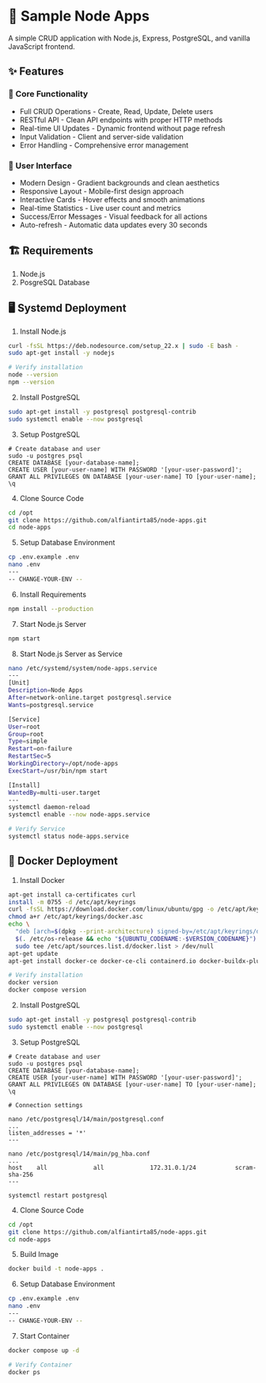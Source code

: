 # 🚀 Sample Node Apps

A simple CRUD application with Node.js, Express, PostgreSQL, and vanilla JavaScript frontend.

## ✨ Features

### 🎯 Core Functionality

- Full CRUD Operations - Create, Read, Update, Delete users
- RESTful API - Clean API endpoints with proper HTTP methods
- Real-time UI Updates - Dynamic frontend without page refresh
- Input Validation - Client and server-side validation
- Error Handling - Comprehensive error management

### 🎨 User Interface

- Modern Design - Gradient backgrounds and clean aesthetics
- Responsive Layout - Mobile-first design approach
- Interactive Cards - Hover effects and smooth animations
- Real-time Statistics - Live user count and metrics
- Success/Error Messages - Visual feedback for all actions
- Auto-refresh - Automatic data updates every 30 seconds

## 🏗️ Requirements

1. Node.js
2. PosgreSQL Database

## 🖥️ Systemd Deployment

1. Install Node.js

```bash
curl -fsSL https://deb.nodesource.com/setup_22.x | sudo -E bash -
sudo apt-get install -y nodejs

# Verify installation
node --version
npm --version
```

2. Install PostgreSQL

```bash
sudo apt-get install -y postgresql postgresql-contrib
sudo systemctl enable --now postgresql
```

3. Setup PostgreSQL

```
# Create database and user
sudo -u postgres psql
CREATE DATABASE [your-database-name];
CREATE USER [your-user-name] WITH PASSWORD '[your-user-password]';
GRANT ALL PRIVILEGES ON DATABASE [your-user-name] TO [your-user-name];
\q
```

4. Clone Source Code

```bash
cd /opt
git clone https://github.com/alfiantirta85/node-apps.git
cd node-apps
```

5. Setup Database Environment

```bash
cp .env.example .env
nano .env
---
-- CHANGE-YOUR-ENV --
```

6. Install Requirements

```bash
npm install --production
```

7. Start Node.js Server

```bash
npm start
```

8. Start Node.js Server as Service

```bash
nano /etc/systemd/system/node-apps.service
---
[Unit]
Description=Node Apps
After=network-online.target postgresql.service
Wants=postgresql.service

[Service]
User=root
Group=root
Type=simple
Restart=on-failure
RestartSec=5
WorkingDirectory=/opt/node-apps
ExecStart=/usr/bin/npm start

[Install]
WantedBy=multi-user.target
---
systemctl daemon-reload
systemctl enable --now node-apps.service

# Verify Service
systemctl status node-apps.service
```

## 🐳 Docker Deployment

1. Install Docker

```bash
apt-get install ca-certificates curl
install -m 0755 -d /etc/apt/keyrings
curl -fsSL https://download.docker.com/linux/ubuntu/gpg -o /etc/apt/keyrings/docker.asc
chmod a+r /etc/apt/keyrings/docker.asc
echo \
  "deb [arch=$(dpkg --print-architecture) signed-by=/etc/apt/keyrings/docker.asc] https://download.docker.com/linux/ubuntu \
  $(. /etc/os-release && echo "${UBUNTU_CODENAME:-$VERSION_CODENAME}") stable" | \
  sudo tee /etc/apt/sources.list.d/docker.list > /dev/null
apt-get update
apt-get install docker-ce docker-ce-cli containerd.io docker-buildx-plugin docker-compose-plugin -y

# Verify installation
docker version
docker compose version
```

2. Install PostgreSQL

```bash
sudo apt-get install -y postgresql postgresql-contrib
sudo systemctl enable --now postgresql
```

3. Setup PostgreSQL

```
# Create database and user
sudo -u postgres psql
CREATE DATABASE [your-database-name];
CREATE USER [your-user-name] WITH PASSWORD '[your-user-password]';
GRANT ALL PRIVILEGES ON DATABASE [your-user-name] TO [your-user-name];
\q

# Connection settings

nano /etc/postgresql/14/main/postgresql.conf
...
listen_addresses = '*'
---

nano /etc/postgresql/14/main/pg_hba.conf
...
host    all             all             172.31.0.1/24           scram-sha-256
---

systemctl restart postgresql
```

4. Clone Source Code

```bash
cd /opt
git clone https://github.com/alfiantirta85/node-apps.git
cd node-apps
```

5. Build Image

```bash
docker build -t node-apps .
```

6. Setup Database Environment

```bash
cp .env.example .env
nano .env
---
-- CHANGE-YOUR-ENV --
```

7. Start Container

```bash
docker compose up -d

# Verify Container
docker ps
```